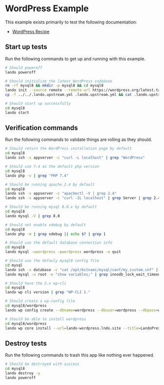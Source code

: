 WordPress Example
=================

This example exists primarily to test the following documentation:

* [WordPress Recipe](https://docs.devwithlando.io/tutorials/wordpress.html)

Start up tests
--------------

Run the following commands to get up and running with this example.

```bash
# Should poweroff
lando poweroff

# Should initialize the latest WordPress codebase
rm -rf mysql8 && mkdir -p mysql8 && cd mysql8
lando init --source remote --remote-url https://wordpress.org/latest.tar.gz --recipe wordpress --webroot wordpress --name lando-wordpress-mysql8 --option database=mysql:8.0.22
cp -f ../../.lando.upstream.yml .lando.upstream.yml && cat .lando.upstream.yml

# Should start up successfully
cd mysql8
lando start
```

Verification commands
---------------------

Run the following commands to validate things are rolling as they should.

```bash
# Should return the WordPress installation page by default
cd mysql8
lando ssh -s appserver -c "curl -L localhost" | grep "WordPress"

# Should use 7.4 as the default php version
cd mysql8
lando php -v | grep "PHP 7.4"

# Should be running apache 2.4 by default
cd mysql8
lando ssh -s appserver -c "apachectl -V | grep 2.4"
lando ssh -s appserver -c "curl -IL localhost" | grep Server | grep 2.4

# Should be running mysql 8.0.x by default
cd mysql8
lando mysql -V | grep 8.0

# Should not enable xdebug by default
cd mysql8
lando php -m | grep xdebug || echo $? | grep 1

# Should use the default database connection info
cd mysql8
lando mysql -uwordpress -pwordpress wordpress -e quit

# Should use the defauly mysql8 config file
cd mysql
lando ssh -s database -c "cat /opt/bitnami/mysql/conf/my_custom.cnf" | grep "LANDOWORDPRESSMYSQL8CNF"
lando mysql -u root -e "show variables;" | grep innodb_lock_wait_timeout | grep 127

# Should have the 2.x wp-cli
cd mysql8
lando wp cli version | grep "WP-CLI 2."

# Should create a wp-config file
cd mysql8/wordpress
lando wp config create --dbname=wordpress --dbuser=wordpress --dbpass=wordpress --dbhost=database --force

# Should be able to install wordpress
cd mysql8/wordpress
lando wp core install --url=lando-wordpress.lndo.site --title=LandoPress --admin_user=admin --admin_email=mike@pirog.com --skip-email
```

Destroy tests
-------------

Run the following commands to trash this app like nothing ever happened.

```bash
# Should be destroyed with success
cd mysql8
lando destroy -y
lando poweroff
```
